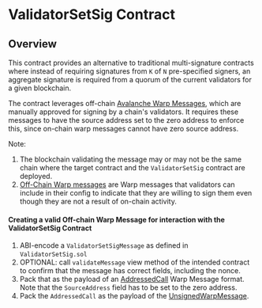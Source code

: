 # ValidatorSetSig Contract

## Overview

This contract provides an alternative to traditional multi-signature contracts where instead of requiring signatures from `K` of `N` pre-specified signers, an aggregate signature is required from a quorum of the current validators for a given blockchain.

The contract leverages off-chain [Avalanche Warp Messages](https://docs.avax.network/build/cross-chain/awm/overview), which are manually approved for signing by a chain's validators. It requires these messages to have the source address set to the zero address to enforce this, since on-chain warp messages cannot have zero source address.

Note:
1. The blockchain validating the message may or may not be the same chain where the target contract and the `ValidatorSetSig` contract are deployed.
2. [Off-Chain Warp messages](https://github.com/ava-labs/subnet-evm/issues/729) are Warp messages that validators can include in their config to indicate that they are willing to sign them even though they are not a result of on-chain activity.

#### Creating a valid Off-chain Warp Message for interaction with the ValidatorSetSig Contract

1. ABI-encode a `ValidatorSetSigMessage` as defined in `ValidatorSetSig.sol`
2. OPTIONAL: call `validateMessage` view method of the intended contract to confirm that the message has correct fields, including the nonce.
3. Pack that as the payload of an [AddressedCall](https://github.com/ava-labs/avalanchego/blob/0c4efd743e1d737f4e8970d0e0ebf229ea44406c/vms/platformvm/warp/payload/addressed_call.go#L15) Warp Message format. Note that the `SourceAddress` field has to be set to the zero address.
4. Pack the `AddressedCall` as the payload of the [UnsignedWarpMessage](https://github.com/ava-labs/avalanchego/blob/f17ea6a7ab4036c41b693e47b94d8f0c81cb69ec/vms/platformvm/warp/unsigned_message.go#L14).
